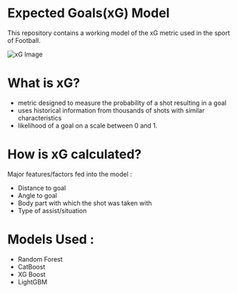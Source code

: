 # Expected Goals(xG) Model
This repository contains a working model of the xG metric used in the sport of Football.

![xG Image](https://github.com/[ivan-reni-varghese]/[xG-Model]/blob/[main]/xg.png?raw=true)
# What is xG?
- metric designed to measure the probability of a shot resulting in a goal
- uses historical information from thousands of shots with similar characteristics
- likelihood of a goal on a scale between 0 and 1.

# How is xG calculated?
Major features/factors fed into the model :
- Distance to goal
- Angle to goal
- Body part with which the shot was taken with
- Type of assist/situation

# Models Used :
- Random Forest
- CatBoost
- XG Boost
- LightGBM
